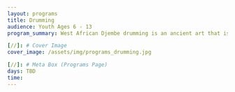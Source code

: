 ```yaml
---
layout: programs
title: Drumming
audience: Youth Ages 6 - 13
program_summary: West African Djembe drumming is an ancient art that is fun! The youth learn easy drumming patterns, phrases and rhythmic sounds, while also learning about their culture and history.

[//]: # Cover Image
cover_image: /assets/img/programs_drumming.jpg

[//]: # Meta Box (Programs Page)
days: TBD
time:
---
```

